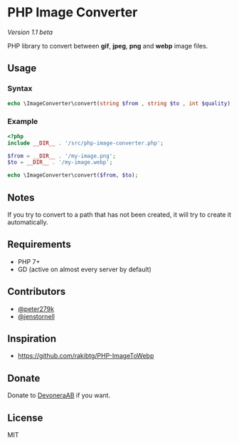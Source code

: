 # PHP Image Converter

*Version 1.1 beta*

PHP library to convert between **gif**, **jpeg**, **png** and **webp** image files.

## Usage

### Syntax

```php
echo \ImageConverter\convert(string $from , string $to , int $quality);
```

### Example

```php
<?php
include __DIR__ . '/src/php-image-converter.php';

$from = __DIR__ . '/my-image.png';
$to = __DIR__ . '/my-image.webp';

echo \ImageConverter\convert($from, $to);
```

## Notes

If you try to convert to a path that has not been created, it will try to create it automatically.

## Requirements

- PHP 7+
- GD (active on almost every server by default)

## Contributors

- [@peter279k](https://github.com/peter279k)
- [@jenstornell](https://github.com/jenstornell)

## Inspiration

- https://github.com/rakibtg/PHP-ImageToWebp

## Donate

Donate to [DevoneraAB](https://www.paypal.me/DevoneraAB) if you want.

## License

MIT
